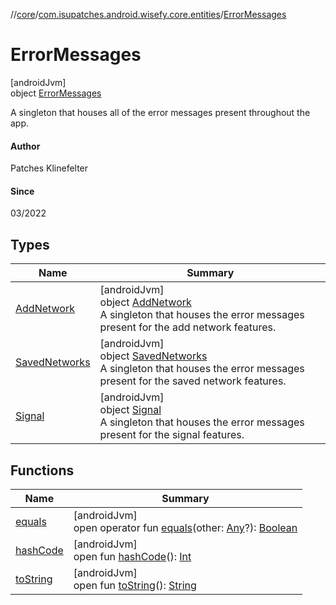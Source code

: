 //[core](../../../index.md)/[com.isupatches.android.wisefy.core.entities](../index.md)/[ErrorMessages](index.md)

# ErrorMessages

[androidJvm]\
object [ErrorMessages](index.md)

A singleton that houses all of the error messages present throughout the app.

#### Author

Patches Klinefelter

#### Since

03/2022

## Types

| Name | Summary |
|---|---|
| [AddNetwork](-add-network/index.md) | [androidJvm]<br>object [AddNetwork](-add-network/index.md)<br>A singleton that houses the error messages present for the add network features. |
| [SavedNetworks](-saved-networks/index.md) | [androidJvm]<br>object [SavedNetworks](-saved-networks/index.md)<br>A singleton that houses the error messages present for the saved network features. |
| [Signal](-signal/index.md) | [androidJvm]<br>object [Signal](-signal/index.md)<br>A singleton that houses the error messages present for the signal features. |

## Functions

| Name | Summary |
|---|---|
| [equals](../../com.isupatches.android.wisefy.core.util/-sdk-util-impl/index.md#585090901%2FFunctions%2F1101426427) | [androidJvm]<br>open operator fun [equals](../../com.isupatches.android.wisefy.core.util/-sdk-util-impl/index.md#585090901%2FFunctions%2F1101426427)(other: [Any](https://kotlinlang.org/api/latest/jvm/stdlib/kotlin/-any/index.html)?): [Boolean](https://kotlinlang.org/api/latest/jvm/stdlib/kotlin/-boolean/index.html) |
| [hashCode](../../com.isupatches.android.wisefy.core.util/-sdk-util-impl/index.md#1794629105%2FFunctions%2F1101426427) | [androidJvm]<br>open fun [hashCode](../../com.isupatches.android.wisefy.core.util/-sdk-util-impl/index.md#1794629105%2FFunctions%2F1101426427)(): [Int](https://kotlinlang.org/api/latest/jvm/stdlib/kotlin/-int/index.html) |
| [toString](../../com.isupatches.android.wisefy.core.util/-sdk-util-impl/index.md#1616463040%2FFunctions%2F1101426427) | [androidJvm]<br>open fun [toString](../../com.isupatches.android.wisefy.core.util/-sdk-util-impl/index.md#1616463040%2FFunctions%2F1101426427)(): [String](https://kotlinlang.org/api/latest/jvm/stdlib/kotlin/-string/index.html) |
